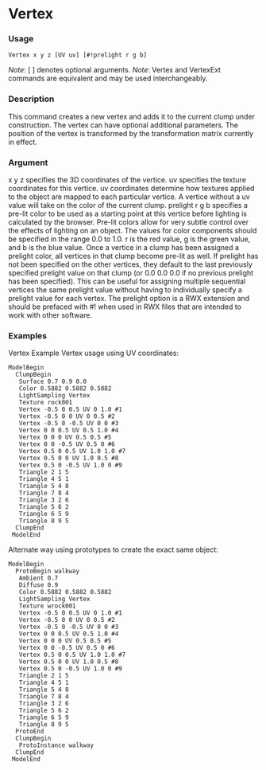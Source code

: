# Vertex
### Usage
    Vertex x y z [UV uv] [#!prelight r g b] 
*Note*: [ ] denotes optional arguments.
*Note*: Vertex and VertexExt commands are equivalent and may be used interchangeably.
### Description
This command creates a new vertex and adds it to the current clump under construction. The vertex can have optional additional parameters. 
The position of the vertex is transformed by the transformation matrix currently in effect. 
### Argument
x y z specifies the 3D coordinates of the vertice. 
uv specifies the texture coordinates for this vertice. uv coordinates determine how textures applied to the object are mapped to each particular vertice. A vertice without a uv value will take on the color of the current clump.
prelight r g b specifies a pre-lit color to be used as a starting point at this vertice before lighting is calculated by the browser. Pre-lit colors allow for very subtle control over the effects of lighting on an object. The values for color components should be specified in the range 0.0 to 1.0. r is the red value, g is the green value, and b is the blue value.
Once a vertice in a clump has been assigned a prelight color, all vertices in that clump become pre-lit as well. If prelight has not been specified on the other vertices, they default to the last previously specified prelight value on that clump (or 0.0 0.0 0.0 if no previous prelight has been specified). This can be useful for assigning multiple sequential vertices the same prelight value without having to individually specify a prelight value for each vertex. 
The prelight option is a RWX extension and should be prefaced with #! when used in RWX files that are intended to work with other software.
### Examples
Vertex Example
Vertex usage using UV coordinates:
```
ModelBegin
  ClumpBegin
   Surface 0.7 0.9 0.0
   Color 0.5882 0.5882 0.5882
   LightSampling Vertex
   Texture rock001
   Vertex -0.5 0 0.5 UV 0 1.0 #1
   Vertex -0.5 0 0 UV 0 0.5 #2
   Vertex -0.5 0 -0.5 UV 0 0 #3
   Vertex 0 0 0.5 UV 0.5 1.0 #4
   Vertex 0 0 0 UV 0.5 0.5 #5
   Vertex 0 0 -0.5 UV 0.5 0 #6
   Vertex 0.5 0 0.5 UV 1.0 1.0 #7
   Vertex 0.5 0 0 UV 1.0 0.5 #8
   Vertex 0.5 0 -0.5 UV 1.0 0 #9
   Triangle 2 1 5
   Triangle 4 5 1
   Triangle 5 4 8
   Triangle 7 8 4
   Triangle 3 2 6
   Triangle 5 6 2
   Triangle 6 5 9
   Triangle 8 9 5
  ClumpEnd
 ModelEnd
```
Alternate way using prototypes to create the exact same object:
```
ModelBegin
  ProtoBegin walkway
   Ambient 0.7
   Diffuse 0.9
   Color 0.5882 0.5882 0.5882
   LightSampling Vertex
   Texture wrock001
   Vertex -0.5 0 0.5 UV 0 1.0 #1
   Vertex -0.5 0 0 UV 0 0.5 #2
   Vertex -0.5 0 -0.5 UV 0 0 #3
   Vertex 0 0 0.5 UV 0.5 1.0 #4
   Vertex 0 0 0 UV 0.5 0.5 #5
   Vertex 0 0 -0.5 UV 0.5 0 #6
   Vertex 0.5 0 0.5 UV 1.0 1.0 #7
   Vertex 0.5 0 0 UV 1.0 0.5 #8
   Vertex 0.5 0 -0.5 UV 1.0 0 #9
   Triangle 2 1 5
   Triangle 4 5 1
   Triangle 5 4 8
   Triangle 7 8 4
   Triangle 3 2 6
   Triangle 5 6 2
   Triangle 6 5 9
   Triangle 8 9 5
  ProtoEnd
  ClumpBegin
   ProtoInstance walkway
  ClumpEnd
 ModelEnd
```
